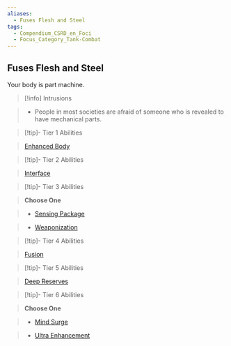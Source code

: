 ```yaml
---
aliases:
  - Fuses Flesh and Steel
tags:
  - Compendium_CSRD_en_Foci
  - Focus_Category_Tank-Combat
---
```

  
    
## Fuses Flesh and Steel    
Your body is part machine.    
  
>[!info] Intrusions    
>- People in most societies are afraid of someone who is revealed to have mechanical parts.    
  
  
>[!tip]- Tier 1 Abilities    
> [Enhanced Body](Enhanced-Body.md)    
  
  
>[!tip]- Tier 2 Abilities    
> [Interface](Interface.md)    
  
  
>[!tip]- Tier 3 Abilities    
> **Choose One**    
>- [Sensing Package](Sensing-Package.md)    
>- [Weaponization](Weaponization.md)    
  
  
>[!tip]- Tier 4 Abilities    
> [Fusion](Fusion.md)    
  
  
>[!tip]- Tier 5 Abilities    
> [Deep Reserves](Deep-Reserves.md)    
  
  
>[!tip]- Tier 6 Abilities    
> **Choose One**    
>- [Mind Surge](Mind-Surge.md)    
>- [Ultra Enhancement](Ultra-Enhancement.md)